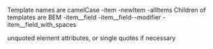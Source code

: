 Template names are camelCase
-item
-newItem
-allItems
Children of templates are BEM
-item__field
-item__field--modifier
-item__field_with_spaces

unquoted element attributes, or single quotes if necessary